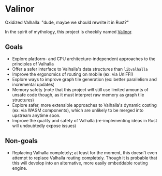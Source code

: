 # Valinor

Oxidized Valhalla: "dude, maybe we should rewrite it in Rust?"

In the spirit of mythology, this project is cheekily named [Valinor](https://en.wikipedia.org/wiki/Valinor).

## Goals

* Explore platform- and CPU architecture-independent approaches to the principles of Valhalla
* Offer a safer interface to Valhalla's data structures than `libvalhalla`
* Improve the ergonomics of routing on mobile (ex: via UniFFI)
* Explore ways to improve graph tile generation (ex: better parallelism and incremental updates)
* Memory safety (note that this project _will_ still use limited amounts of unsafe code though,
  as it must interpret raw memory as graph tile structures)
* Explore safer, more extensible approaches to Valhalla's dynamic costing (ex: via WASM components),
  which are unlikely to be merged into upstream anytime soon.
* Improve the quality and safety of Valhalla (re-implementing ideas in Rust will undoubtedly expose issues)

## Non-goals

* Replacing Valhalla completely; at least for the moment, this doesn't even attempt to replace Valhalla routing completely. 
  Though it is probable that this will develop into an alternative, more easily embeddable routing engine.